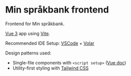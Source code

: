 # Min språkbank frontend

Frontend for Min språkbank.

[Vue 3](https://v3.vuejs.org/) app using [Vite](https://vitejs.dev/).

Recommended IDE Setup: [VSCode](https://code.visualstudio.com/) + [Volar](https://marketplace.visualstudio.com/items?itemName=johnsoncodehk.volar)

Design patterns used:

- Single-file components with `<script setup>` ([Vue doc](https://v3.vuejs.org/api/sfc-script-setup.html))
- Utility-first styling with [Tailwind CSS](https://tailwindcss.com/)
